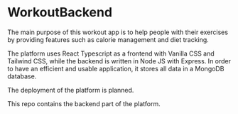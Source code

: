 # WorkoutBackend

The main purpose of this workout app is to help people with their exercises by providing features such as calorie management and diet tracking.

The platform uses React Typescript as a frontend with Vanilla CSS and Tailwind CSS, while the backend is written in Node JS with Express. 
In order to have an efficient and usable application, it stores all data in a MongoDB database.

The deployment of the platform is planned.

This repo contains the backend part of the platform.

